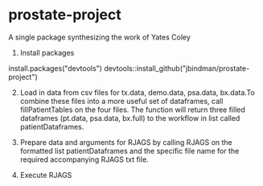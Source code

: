 # prostate-project
A single package synthesizing the work of Yates Coley

1. Install packages

install.packages("devtools")
devtools::install_github("jbindman/prostate-project") 

2. Load in data from csv files for tx.data, demo.data, psa.data, bx.data.To combine these files into a more useful set of dataframes, call fillPatientTables on the four files. The function will return three filled dataframes (pt.data, psa.data, bx.full) to the workflow in list called patientDataframes. 
   
3. Prepare data and arguments for RJAGS by calling RJAGS on the formatted list patientDataframes and the specific file name for the required accompanying RJAGS txt file.

4. Execute RJAGS 

